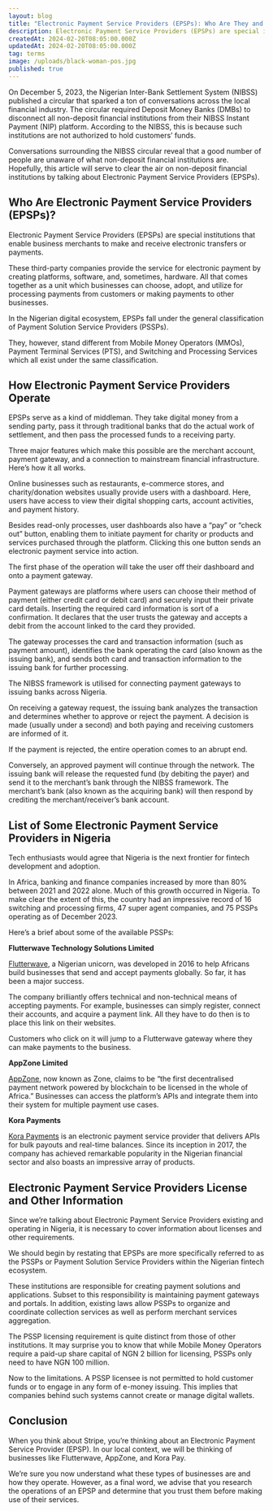 ```yaml
---
layout: blog
title: "Electronic Payment Service Providers (EPSPs): Who Are They and How They Work"
description: Electronic Payment Service Providers (EPSPs) are special institutions that enable business merchants to make and receive electronic transfers or payments. These third-party companies provide the service for electronic payment by creating platforms and software.
createdAt: 2024-02-20T08:05:00.000Z
updatedAt: 2024-02-20T08:05:00.000Z
tag: terms
image: /uploads/black-woman-pos.jpg
published: true
---
```

On December 5, 2023, the Nigerian Inter-Bank Settlement System (NIBSS) published a circular that sparked a ton of conversations across the local financial industry. The circular required Deposit Money Banks (DMBs) to disconnect all non-deposit financial institutions from their NIBSS Instant Payment (NIP) platform. According to the NIBSS, this is because such institutions are not authorized to hold customers’ funds.

Conversations surrounding the NIBSS circular reveal that a good number of people are unaware of what non-deposit financial institutions are. Hopefully, this article will serve to clear the air on non-deposit financial institutions by talking about Electronic Payment Service Providers (EPSPs). 


## Who Are Electronic Payment Service Providers (EPSPs)?

Electronic Payment Service Providers (EPSPs) are special institutions that enable business merchants to make and receive electronic transfers or payments.

These third-party companies provide the service for electronic payment by creating platforms, software, and, sometimes, hardware. All that comes together as a unit which businesses can choose, adopt, and utilize for processing payments from customers or making payments to other businesses.

In the Nigerian digital ecosystem, EPSPs fall under the general classification of Payment Solution Service Providers (PSSPs).

They, however, stand different from Mobile Money Operators (MMOs), Payment Terminal Services (PTS), and Switching and Processing Services which all exist under the same classification.


## How Electronic Payment Service Providers Operate

EPSPs serve as a kind of middleman. They take digital money from a sending party, pass it through traditional banks that do the actual work of settlement, and then pass the processed funds to a receiving party.

Three major features which make this possible are the merchant account, payment gateway, and a connection to mainstream financial infrastructure. Here’s how it all works.

Online businesses such as restaurants, e-commerce stores, and charity/donation websites usually provide users with a dashboard. Here, users have access to view their digital shopping carts, account activities, and payment history.

Besides read-only processes, user dashboards also have a “pay” or “check out” button, enabling them to initiate payment for charity or products and services purchased through the platform. Clicking this one button sends an electronic payment service into action.

The first phase of the operation will take the user off their dashboard and onto a payment gateway.

Payment gateways are platforms where users can choose their method of payment (either credit card or debit card) and securely input their private card details. Inserting the required card information is sort of a confirmation. It declares that the user trusts the gateway and accepts a debit from the account linked to the card they provided.

The gateway processes the card and transaction information (such as payment amount), identifies the bank operating the card (also known as the issuing bank), and sends both card and transaction information to the issuing bank for further processing.

The NIBSS framework is utilised for connecting payment gateways to issuing banks across Nigeria.

On receiving a gateway request, the issuing bank analyzes the transaction and determines whether to approve or reject the payment. A decision is made (usually under a second) and both paying and receiving customers are informed of it. 

If the payment is rejected, the entire operation comes to an abrupt end. 

Conversely, an approved payment will continue through the network. The issuing bank will release the requested fund (by debiting the payer) and send it to the merchant’s bank through the NIBSS framework. The merchant’s bank (also known as the acquiring bank) will then respond by crediting the merchant/receiver’s bank account. 


## List of Some Electronic Payment Service Providers in Nigeria

Tech enthusiasts would agree that Nigeria is the next frontier for fintech development and adoption.

In Africa, banking and finance companies increased by more than 80% between 2021 and 2022 alone. Much of this growth occurred in Nigeria. To make clear the extent of this, the country had an impressive record of 16 switching and processing firms, 47 super agent companies, and 75 PSSPs operating as of December 2023.

Here’s a brief about some of the available PSSPs:

**Flutterwave Technology Solutions Limited**

[Flutterwave](https://www.google.com/aclk?sa=l\&ai=DChcSEwjQnb_5j7eEAxXXnFAGHeyzAOEYABAAGgJkZw\&ase=2\&gclid=CjwKCAiAlcyuBhBnEiwAOGZ2S7U1kwvp2wi2_QebGk1Q18lltF43v10X_TrkvaO1pU7qyYjr0G3XLRoCtsEQAvD_BwE\&sig=AOD64_2e7-BGVSbg-ejkjmxAIRL2VSY-fQ\&q\&nis=4\&adurl\&ved=2ahUKEwjtxLj5j7eEAxWSQUEAHZkhC2IQ0Qx6BAgJEAE), a Nigerian unicorn, was developed in 2016 to help Africans build businesses that send and accept payments globally. So far, it has been a major success. 

The company brilliantly offers technical and non-technical means of accepting payments. For example, businesses can simply register, connect their accounts, and acquire a payment link. All they have to do then is to place this link on their websites.

Customers who click on it will jump to a Flutterwave gateway where they can make payments to the business. 

**AppZone Limited**

[AppZone](https://appzonegroup.com/), now known as Zone, claims to be “the first decentralised payment network powered by blockchain to be licensed in the whole of Africa.” Businesses can access the platform’s APIs and integrate them into their system for multiple payment use cases.

**Kora Payments**

[Kora Payments](https://www.korahq.com/) is an electronic payment service provider that delivers APIs for bulk payouts and real-time balances. Since its inception in 2017, the company has achieved remarkable popularity in the Nigerian financial sector and also boasts an impressive array of products.


## Electronic Payment Service Providers License and Other Information

Since we’re talking about Electronic Payment Service Providers existing and operating in Nigeria, it is necessary to cover information about licenses and other requirements. 

We should begin by restating that EPSPs are more specifically referred to as the PSSPs or Payment Solution Service Providers within the Nigerian fintech ecosystem.

These institutions are responsible for creating payment solutions and applications. Subset to this responsibility is maintaining payment gateways and portals. In addition, existing laws allow PSSPs to organize and coordinate collection services as well as perform merchant services aggregation.

The PSSP licensing requirement is quite distinct from those of other institutions. It may surprise you to know that while Mobile Money Operators require a paid-up share capital of NGN 2 billion for licensing, PSSPs only need to have NGN 100 million. 

Now to the limitations. A PSSP licensee is not permitted to hold customer funds or to engage in any form of e-money issuing. This implies that companies behind such systems cannot create or manage digital wallets.  


## Conclusion

When you think about Stripe, you’re thinking about an Electronic Payment Service Provider (EPSP). In our local context, we will be thinking of businesses like Flutterwave, AppZone, and Kora Pay.

We’re sure you now understand what these types of businesses are and how they operate. However, as a final word, we advise that you research the operations of an EPSP and determine that you trust them before making use of their services.

